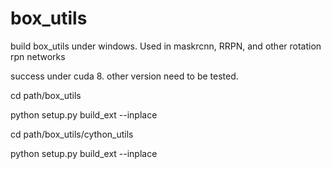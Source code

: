 # box_utils
build box_utils under windows. Used in maskrcnn, RRPN, and other rotation rpn networks

success under cuda 8.  other version need to be tested.

cd path/box_utils

python setup.py build_ext --inplace

cd path/box_utils/cython_utils

python setup.py build_ext --inplace
